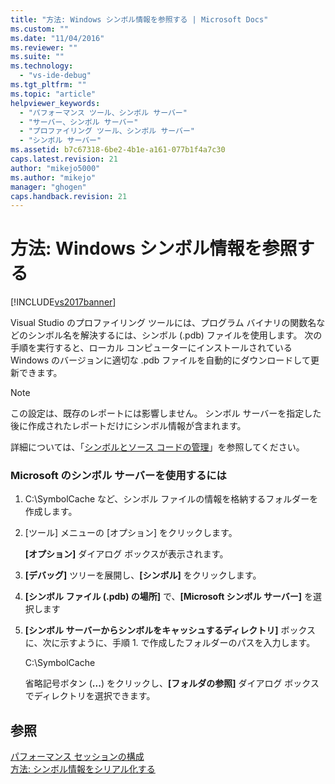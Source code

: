 ```yaml
---
title: "方法: Windows シンボル情報を参照する | Microsoft Docs"
ms.custom: ""
ms.date: "11/04/2016"
ms.reviewer: ""
ms.suite: ""
ms.technology: 
  - "vs-ide-debug"
ms.tgt_pltfrm: ""
ms.topic: "article"
helpviewer_keywords: 
  - "パフォーマンス ツール、シンボル サーバー"
  - "サーバー、シンボル サーバー"
  - "プロファイリング ツール、シンボル サーバー"
  - "シンボル サーバー"
ms.assetid: b7c67318-6be2-4b1e-a161-077b1f4a7c30
caps.latest.revision: 21
author: "mikejo5000"
ms.author: "mikejo"
manager: "ghogen"
caps.handback.revision: 21
---
```

# 方法: Windows シンボル情報を参照する
[!INCLUDE[vs2017banner](../code-quality/includes/vs2017banner.md)]

Visual Studio のプロファイリング ツールには、プログラム バイナリの関数名などのシンボル名を解決するには、シンボル \(.pdb\) ファイルを使用します。  次の手順を実行すると、ローカル コンピューターにインストールされている Windows のバージョンに適切な .pdb ファイルを自動的にダウンロードして更新できます。  
  
> [!NOTE]
>  この設定は、既存のレポートには影響しません。  シンボル サーバーを指定した後に作成されたレポートだけにシンボル情報が含まれます。  
  
 詳細については、「[シンボルとソース コードの管理](../debugger/specify-symbol-dot-pdb-and-source-files-in-the-visual-studio-debugger.md)」を参照してください。  
  
### Microsoft のシンボル サーバーを使用するには  
  
1.  C:\\SymbolCache など、シンボル ファイルの情報を格納するフォルダーを作成します。  
  
2.  \[ツール\] メニューの \[オプション\] をクリックします。  
  
     **\[オプション\]** ダイアログ ボックスが表示されます。  
  
3.  **\[デバッグ\]** ツリーを展開し、**\[シンボル\]** をクリックします。  
  
4.  **\[シンボル ファイル \(.pdb\) の場所\]** で、**\[Microsoft シンボル サーバー\]** を選択します  
  
5.  **\[シンボル サーバーからシンボルをキャッシュするディレクトリ\]** ボックスに、次に示すように、手順 1. で作成したフォルダーのパスを入力します。  
  
     C:\\SymbolCache  
  
     省略記号ボタン \(**...**\) をクリックし、**\[フォルダの参照\]** ダイアログ ボックスでディレクトリを選択できます。  
  
## 参照  
 [パフォーマンス セッションの構成](../profiling/configuring-performance-sessions.md)   
 [方法: シンボル情報をシリアル化する](../profiling/how-to-serialize-symbol-information.md)